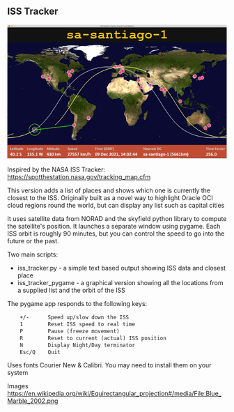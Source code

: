 ## ISS Tracker

![Animation](animation.gif)

Inspired by the NASA ISS Tracker: https://spotthestation.nasa.gov/tracking_map.cfm

This version adds a list of places and shows which one is currently the closest to the ISS.
Originally built as a novel way to highlight Oracle OCI cloud regions round the world, but can display any list such as capital cities

It uses satellite data from NORAD and the skyfield python library to compute the satellite's position. It launches a separate window using pygame.
Each ISS orbit is roughly 90 minutes, but you can control the speed to go into the future or the past.

Two main scripts:
* iss_tracker.py - a simple text based output showing ISS data and closest place
* iss_tracker_pygame - a graphical version showing all the locations from a supplied list and the orbit of the ISS

The pygame app responds to the following keys:
```
    +/-      Speed up/slow down the ISS
    1        Reset ISS speed to real time
    P        Pause (freeze movement)
    R        Reset to current (actual) ISS position
    N        Display Night/Day terminator
    Esc/Q    Quit
```

Uses fonts Courier New & Calibri. You may need to install them on your system

Images
https://en.wikipedia.org/wiki/Equirectangular_projection#/media/File:Blue_Marble_2002.png
